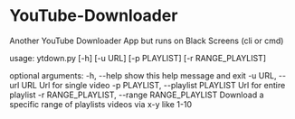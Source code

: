 # YouTube-Downloader
Another YouTube Downloader App but runs on Black Screens (cli or cmd)

usage: ytdown.py [-h] [-u URL] [-p PLAYLIST] [-r RANGE_PLAYLIST]

optional arguments:
  -h, --help                                   show this help message and exit
  -u URL, --url URL                            Url for single video
  -p PLAYLIST, --playlist PLAYLIST             Url for entire playlist
  -r RANGE_PLAYLIST, --range RANGE_PLAYLIST    Download a specific range of playlists videos via x-y like 1-10
